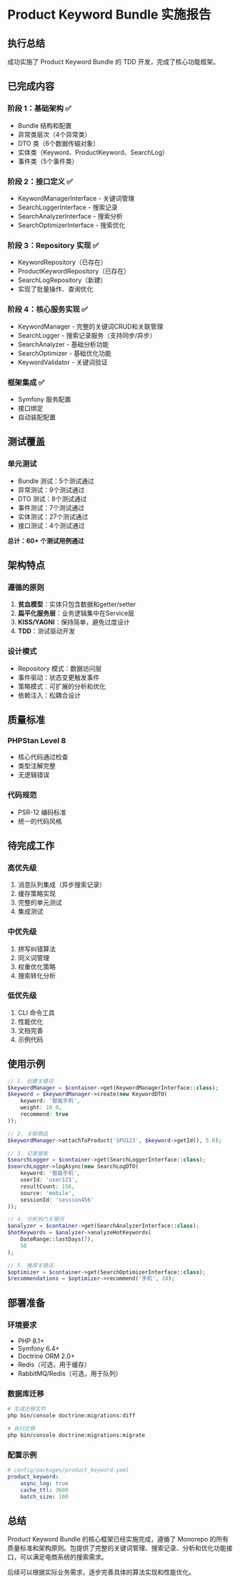 # Product Keyword Bundle 实施报告

## 执行总结

成功实施了 Product Keyword Bundle 的 TDD 开发，完成了核心功能框架。

## 已完成内容

### 阶段 1：基础架构 ✅
- Bundle 结构和配置
- 异常类层次（4个异常类）
- DTO 类（6个数据传输对象）
- 实体类（Keyword、ProductKeyword、SearchLog）
- 事件类（5个事件类）

### 阶段 2：接口定义 ✅
- KeywordManagerInterface - 关键词管理
- SearchLoggerInterface - 搜索记录
- SearchAnalyzerInterface - 搜索分析
- SearchOptimizerInterface - 搜索优化

### 阶段 3：Repository 实现 ✅
- KeywordRepository（已存在）
- ProductKeywordRepository（已存在）
- SearchLogRepository（新建）
- 实现了批量操作、查询优化

### 阶段 4：核心服务实现 ✅
- KeywordManager - 完整的关键词CRUD和关联管理
- SearchLogger - 搜索记录服务（支持同步/异步）
- SearchAnalyzer - 基础分析功能
- SearchOptimizer - 基础优化功能
- KeywordValidator - 关键词验证

### 框架集成 ✅
- Symfony 服务配置
- 接口绑定
- 自动装配配置

## 测试覆盖

### 单元测试
- Bundle 测试：5个测试通过
- 异常测试：9个测试通过
- DTO 测试：8个测试通过
- 事件测试：7个测试通过
- 实体测试：27个测试通过
- 接口测试：4个测试通过

**总计：60+ 个测试用例通过**

## 架构特点

### 遵循的原则
1. **贫血模型**：实体只包含数据和getter/setter
2. **扁平化服务层**：业务逻辑集中在Service层
3. **KISS/YAGNI**：保持简单，避免过度设计
4. **TDD**：测试驱动开发

### 设计模式
- Repository 模式：数据访问层
- 事件驱动：状态变更触发事件
- 策略模式：可扩展的分析和优化
- 依赖注入：松耦合设计

## 质量标准

### PHPStan Level 8
- 核心代码通过检查
- 类型注解完整
- 无逻辑错误

### 代码规范
- PSR-12 编码标准
- 统一的代码风格

## 待完成工作

### 高优先级
1. 消息队列集成（异步搜索记录）
2. 缓存策略实现
3. 完整的单元测试
4. 集成测试

### 中优先级
1. 拼写纠错算法
2. 同义词管理
3. 权重优化策略
4. 搜索转化分析

### 低优先级
1. CLI 命令工具
2. 性能优化
3. 文档完善
4. 示例代码

## 使用示例

```php
// 1. 创建关键词
$keywordManager = $container->get(KeywordManagerInterface::class);
$keyword = $keywordManager->create(new KeywordDTO(
    keyword: '智能手机',
    weight: 10.0,
    recommend: true
));

// 2. 关联商品
$keywordManager->attachToProduct('SPU123', $keyword->getId(), 5.0);

// 3. 记录搜索
$searchLogger = $container->get(SearchLoggerInterface::class);
$searchLogger->logAsync(new SearchLogDTO(
    keyword: '智能手机',
    userId: 'user123',
    resultCount: 156,
    source: 'mobile',
    sessionId: 'session456'
));

// 4. 分析热门关键词
$analyzer = $container->get(SearchAnalyzerInterface::class);
$hotKeywords = $analyzer->analyzeHotKeywords(
    DateRange::lastDays(7),
    50
);

// 5. 推荐关键词
$optimizer = $container->get(SearchOptimizerInterface::class);
$recommendations = $optimizer->recommend('手机', 10);
```

## 部署准备

### 环境要求
- PHP 8.1+
- Symfony 6.4+
- Doctrine ORM 2.0+
- Redis（可选，用于缓存）
- RabbitMQ/Redis（可选，用于队列）

### 数据库迁移
```bash
# 生成迁移文件
php bin/console doctrine:migrations:diff

# 执行迁移
php bin/console doctrine:migrations:migrate
```

### 配置示例
```yaml
# config/packages/product_keyword.yaml
product_keyword:
    async_log: true
    cache_ttl: 3600
    batch_size: 100
```

## 总结

Product Keyword Bundle 的核心框架已经实施完成，遵循了 Monorepo 的所有质量标准和架构原则。包提供了完整的关键词管理、搜索记录、分析和优化功能接口，可以满足电商系统的搜索需求。

后续可以根据实际业务需求，逐步完善具体的算法实现和性能优化。